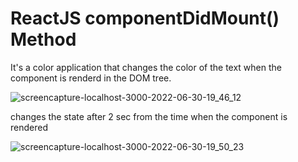 # ReactJS componentDidMount() Method

It's a color application that changes the color of the text when the component is renderd in the DOM tree.


![screencapture-localhost-3000-2022-06-30-19_46_12](https://user-images.githubusercontent.com/75694208/176701196-b058d074-8ac7-4d02-9eed-356b3fe53bfe.png)

changes the state after 2 sec from the time when the component is rendered

![screencapture-localhost-3000-2022-06-30-19_50_23](https://user-images.githubusercontent.com/75694208/176701344-63222573-6247-4002-a6ae-8d5960d99f7b.png)
